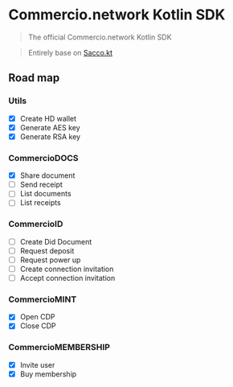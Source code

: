 # Commercio.network Kotlin SDK
> The official Commercio.network Kotlin SDK

> Entirely base on [Sacco.kt](https://github.com/commercionetwork/sacco.kt) 

## Road map
### Utils 
- [x] Create HD wallet
- [x] Generate AES key
- [x] Generate RSA key

### CommercioDOCS
- [x] Share document
- [ ] Send receipt
- [ ] List documents
- [ ] List receipts

### CommercioID
- [ ] Create Did Document
- [ ] Request deposit
- [ ] Request power up
- [ ] Create connection invitation
- [ ] Accept connection invitation

### CommercioMINT
- [x] Open CDP
- [x] Close CDP

### CommercioMEMBERSHIP
- [x] Invite user
- [x] Buy membership